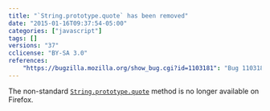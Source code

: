 ```yaml
---
title: "`String.prototype.quote` has been removed"
date: "2015-01-16T09:37:54-05:00"
categories: ["javascript"]
tags: []
versions: "37"
cclicense: "BY-SA 3.0"
references:
    "https://bugzilla.mozilla.org/show_bug.cgi?id=1103181": "Bug 1103181 – Remove String.prototype.quote"
---
```

The non-standard [`String.prototype.quote`](https://developer.mozilla.org/en-US/docs/Web/JavaScript/Reference/Global_Objects/String/quote) method is no longer available on Firefox.
